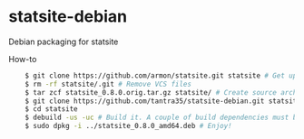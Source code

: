 statsite-debian
===============

Debian packaging for statsite

How-to

```bash
    $ git clone https://github.com/armon/statsite.git statsite # Get upstream app
    $ rm -rf statsite/.git # Remove VCS files
    $ tar zcf statsite_0.8.0.orig.tar.gz statsite/ # Create source archive
    $ git clone https://github.com/tantra35/statsite-debian.git statsite/debian
    $ cd statsite 
    $ debuild -us -uc # Build it. A couple of build dependencies must be installed via apt or something
    $ sudo dpkg -i ../statsite_0.8.0_amd64.deb # Enjoy!
```
